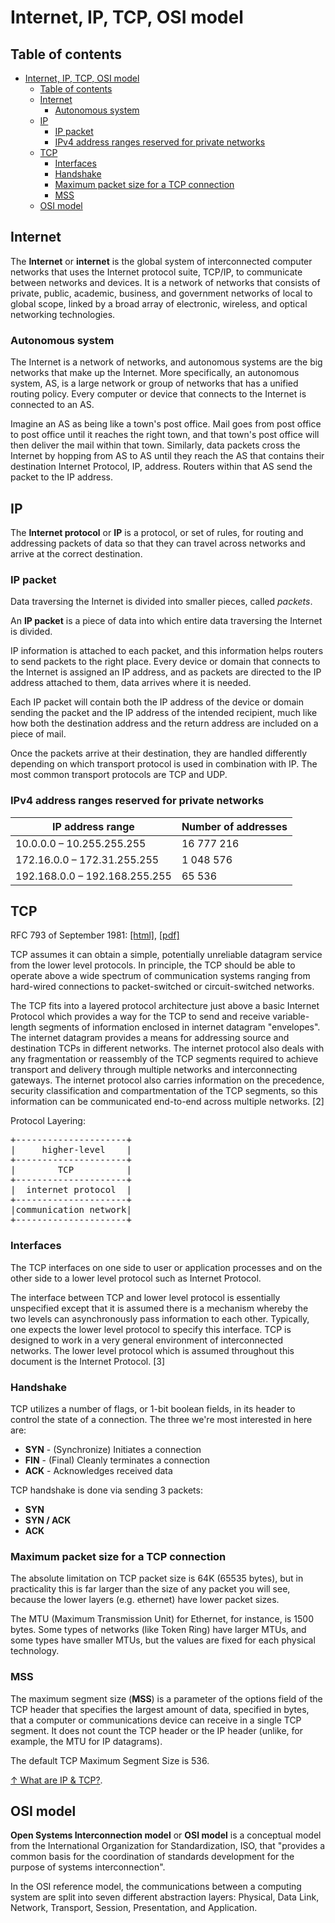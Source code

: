 # Internet, IP, TCP, OSI model

## Table of contents

- [Internet, IP, TCP, OSI model](#internet-ip-tcp-osi-model)
  - [Table of contents](#table-of-contents)
  - [Internet](#internet)
    - [Autonomous system](#autonomous-system)
  - [IP](#ip)
    - [IP packet](#ip-packet)
    - [IPv4 address ranges reserved for private networks](#ipv4-address-ranges-reserved-for-private-networks)
  - [TCP](#tcp)
    - [Interfaces](#interfaces)
    - [Handshake](#handshake)
    - [Maximum packet size for a TCP connection](#maximum-packet-size-for-a-tcp-connection)
    - [MSS](#mss)
  - [OSI model](#osi-model)

## Internet

The **Internet** or **internet** is the global system of interconnected computer networks that uses the Internet protocol suite, TCP/IP, to communicate between networks and devices. It is a network of networks that consists of private, public, academic, business, and government networks of local to global scope, linked by a broad array of electronic, wireless, and optical networking technologies.

### Autonomous system

The Internet is a network of networks, and autonomous systems are the big networks that make up the Internet. More specifically, an autonomous system, AS, is a large network or group of networks that has a unified routing policy. Every computer or device that connects to the Internet is connected to an AS.

Imagine an AS as being like a town's post office. Mail goes from post office to post office until it reaches the right town, and that town's post office will then deliver the mail within that town. Similarly, data packets cross the Internet by hopping from AS to AS until they reach the AS that contains their destination Internet Protocol, IP, address. Routers within that AS send the packet to the IP address.

## IP

The **Internet protocol** or **IP** is a protocol, or set of rules, for routing and addressing packets of data so that they can travel across networks and arrive at the correct destination.

### IP packet

Data traversing the Internet is divided into smaller pieces, called *packets*.

An **IP packet** is a piece of data into which entire data traversing the Internet is divided.

IP information is attached to each packet, and this information helps routers to send packets to the right place. Every device or domain that connects to the Internet is assigned an IP address, and as packets are directed to the IP address attached to them, data arrives where it is needed.

Each IP packet will contain both the IP address of the device or domain sending the packet and the IP address of the intended recipient, much like how both the destination address and the return address are included on a piece of mail.

Once the packets arrive at their destination, they are handled differently depending on which transport protocol is used in combination with IP. The most common transport protocols are TCP and UDP.

### IPv4 address ranges reserved for private networks

| IP address range              | Number of addresses |
| ----------------------------- | ------------------- |
| 10.0.0.0 – 10.255.255.255     | 16 777 216          |
| 172.16.0.0 – 172.31.255.255   | 1 048 576           |
| 192.168.0.0 – 192.168.255.255 | 65 536              |

## TCP

RFC 793 of September 1981: [[html]](https://tools.ietf.org/html/rfc793), [[pdf]](https://tools.ietf.org/pdf/rfc793.pdf)

TCP assumes it can obtain a simple, potentially unreliable datagram service from the lower level protocols.  In principle, the TCP should be able to operate above a wide spectrum of communication systems ranging from hard-wired connections to packet-switched or circuit-switched networks.

The TCP fits into a layered protocol architecture just above a basic  Internet Protocol which provides a way for the TCP to send and  receive variable-length segments of information enclosed in internet  datagram "envelopes".  The internet datagram provides a means for  addressing source and destination TCPs in different networks.  The  internet protocol also deals with any fragmentation or reassembly of  the TCP segments required to achieve transport and delivery through  multiple networks and interconnecting gateways.  The internet protocol  also carries information on the precedence, security classification  and compartmentation of the TCP segments, so this information can be  communicated end-to-end across multiple networks. [2]

Protocol Layering:
<pre>
+---------------------+
|     higher-level    |
+---------------------+
|        TCP          |
+---------------------+
|  internet protocol  |
+---------------------+
|communication network|
+---------------------+
</pre>

### Interfaces

The TCP interfaces on one side to user or application processes and on the other side to a lower level protocol such as Internet Protocol.

The interface between TCP and lower level protocol is essentially unspecified except that it is assumed there is a mechanism whereby the  two levels can asynchronously pass information to each other. Typically, one expects the lower level protocol to specify this  interface.  TCP is designed to work in a very general environment of interconnected networks.  The lower level protocol which is assumed  throughout this document is the Internet Protocol. [3]

### Handshake

TCP utilizes a number of flags, or 1-bit boolean fields, in its header to control the state of a connection. The three we're most interested in here are:

- **SYN** - (Synchronize) Initiates a connection
- **FIN** - (Final) Cleanly terminates a connection
- **ACK** - Acknowledges received data

TCP handshake is done via sending 3 packets:

- **SYN**
- **SYN / ACK**
- **ACK**

### Maximum packet size for a TCP connection

The absolute limitation on TCP packet size is 64K (65535 bytes), but in practicality this is far larger than the size of any packet you will see, because the lower layers (e.g. ethernet) have lower packet sizes.

The MTU (Maximum Transmission Unit) for Ethernet, for instance, is 1500 bytes. Some types of networks (like Token Ring) have larger MTUs, and some types have smaller MTUs, but the values are fixed for each physical technology.

### MSS

The maximum segment size (**MSS**) is a parameter of the options field of the TCP header that specifies the largest amount of data, specified in bytes, that a computer or communications device can receive in a single TCP segment. It does not count the TCP header or the IP header (unlike, for example, the MTU for IP datagrams).

The default TCP Maximum Segment Size is 536.

[↑ What are IP & TCP?](https://www.cloudflare.com/learning/ddos/glossary/tcp-ip/).

## OSI model

**Open Systems Interconnection model** or **OSI model** is a conceptual model from the International Organization for Standardization, ISO, that "provides a common basis for the coordination of standards development for the purpose of systems interconnection".

In the OSI reference model, the communications between a computing system are split into seven different abstraction layers: Physical, Data Link, Network, Transport, Session, Presentation, and Application.
